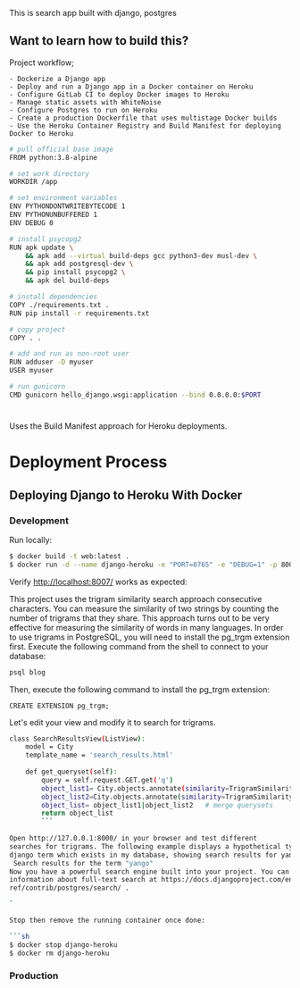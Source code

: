 
This is search app built with django, postgres

## Want to learn how to build this?

   Project workflow;
   
    - Dockerize a Django app
    - Deploy and run a Django app in a Docker container on Heroku
    - Configure GitLab CI to deploy Docker images to Heroku
    - Manage static assets with WhiteNoise
    - Configure Postgres to run on Heroku
    - Create a production Dockerfile that uses multistage Docker builds
    - Use the Heroku Container Registry and Build Manifest for deploying Docker to Heroku
    
    
```sh
# pull official base image
FROM python:3.8-alpine

# set work directory
WORKDIR /app

# set environment variables
ENV PYTHONDONTWRITEBYTECODE 1
ENV PYTHONUNBUFFERED 1
ENV DEBUG 0

# install psycopg2
RUN apk update \
    && apk add --virtual build-deps gcc python3-dev musl-dev \
    && apk add postgresql-dev \
    && pip install psycopg2 \
    && apk del build-deps

# install dependencies
COPY ./requirements.txt .
RUN pip install -r requirements.txt

# copy project
COPY . .

# add and run as non-root user
RUN adduser -D myuser
USER myuser

# run gunicorn
CMD gunicorn hello_django.wsgi:application --bind 0.0.0.0:$PORT
```





# 

Uses the Build Manifest approach for Heroku deployments.




# Deployment  Process
## Deploying Django to Heroku With Docker

### Development

Run locally:

```sh
$ docker build -t web:latest .
$ docker run -d --name django-heroku -e "PORT=8765" -e "DEBUG=1" -p 8007:8765 web:latest
```

Verify [http://localhost:8007/](http://localhost:8007/) works as expected:

This project uses the trigram similarity search approach
consecutive characters. You can measure the similarity of two strings by counting
the number of trigrams that they share. This approach turns out to be very effective
for measuring the similarity of words in many languages.
In order to use trigrams in PostgreSQL, you will need to install the pg_trgm
extension first. Execute the following command from the shell to connect to your
database:
```sh
psql blog
```
Then, execute the following command to install the pg_trgm extension:
```
CREATE EXTENSION pg_trgm;
```

Let's edit your view and modify it to search for trigrams. 

```sh
class SearchResultsView(ListView):
    model = City
    template_name = 'search_results.html'
    
    def get_queryset(self): 
        query = self.request.GET.get('q')
        object_list1= City.objects.annotate(similarity=TrigramSimilarity('name', query),).filter(similarity__gt=0.1).order_by('-similarity')
        object_list2=City.objects.annotate(similarity=TrigramSimilarity('state', query),).filter(similarity__gt=0.1).order_by('-similarity')
        object_list= object_list1|object_list2   # merge querysets
        return object_list
        ```
        
Open http://127.0.0.1:8000/ in your browser and test different
searches for trigrams. The following example displays a hypothetical typo in the
django term which exists in my database, showing search results for yango :
 Search results for the term "yango"
Now you have a powerful search engine built into your project. You can find more
information about full-text search at https://docs.djangoproject.com/en/3.0/
ref/contrib/postgres/search/ .

`

Stop then remove the running container once done:

```sh
$ docker stop django-heroku
$ docker rm django-heroku
```

### Production


